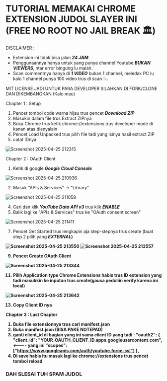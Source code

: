 # TUTORIAL MEMAKAI CHROME EXTENSION JUDOL SLAYER INI (FREE NO ROOT NO JAIL BREAK 🏛️)

DISCLAIMER :
- Extension ini tidak bisa jalan <strong><em>24 JAM</em></strong>.
- Penggunaannya hanya untuk yang punya channel Youtube <strong><em>BUKAN VIEWERS</em></strong>, ntar error bingung lu malah.
- Scan commentnya hanya di <strong><em>1 VIDEO</em></strong> bukan 1 channel, meledak PC lu kalo 1 channel punya 100 video trus di scan 💥.

MIT LICENSE JADI UNTUK PARA DEVELOPER SILAHKAN DI FORK/CLONE DAN DIKEMBANGKAN (Kalo mau)

Chapter 1 : Setup
1. Pencet tombol code warna hijau trus pencet <strong><em>Download ZIP</em></strong>
2. Masukin dalam file trus Extract ZIPnya
3. Buka Chrome trus ketik chrome://extensions trus developer mode di kanan atas dianyalain
4. Pencet Load Unpacked trus pilih file tadi yang isinya hasil extract ZIP
5. catat IDnya

![Screenshot 2025-04-25 212315](https://github.com/user-attachments/assets/47f6780f-b777-4066-85f6-11d3c493e48b)

Chapter 2 : OAuth Client
1. Ketik di google <strong><em>Google Cloud Console</em></strong>

![Screenshot 2025-04-25 210936](https://github.com/user-attachments/assets/5958933e-ce4b-4fdd-88a7-cf57c5d647f3)

2. Masuk "APIs & Services" → "Library"
   
![Screenshot 2025-04-25 211058](https://github.com/user-attachments/assets/073a7eb7-2809-4da4-9fb2-ecef21804922)

4. Cari dan klik <strong><em> YouTube Data API v3 </em></strong> trus klik <strong><em>ENABLE</em></strong>
5. Balik lagi ke "APIs & Services" trus ke "OAuth consent screen"

![Screenshot 2025-04-25 211411](https://github.com/user-attachments/assets/75fa4186-819c-4bca-bc7a-d39639f6d00f)

7. Pencet Get Started trus lengkapin aja step-stepnya trus create (buat step 2 pilih yang <strong><em>EXTERNAL</em>)

![Screenshot 2025-04-25 213550](https://github.com/user-attachments/assets/f2232bb8-7585-4a1a-843d-de954c2a4614)
![Screenshot 2025-04-25 213557](https://github.com/user-attachments/assets/c5d65834-3e5a-4ec6-a01f-ffca8d9999e4)

9. Pencet Create OAuth Client

![Screenshot 2025-04-25 213344](https://github.com/user-attachments/assets/2c4cb1d3-d8ad-4bb5-8173-f27296251eb6)

11. Pilih Application type Chrome Extensions habis trus ID extension yang tadi masukkin ke inputan trus create(gausa peduliin verify karena ini local)

![Screenshot 2025-04-25 213642](https://github.com/user-attachments/assets/e3805adf-a898-4ad0-8320-85fcf894d48d)

13. Copy Client ID nya

Chapter 3 : Last Chapter 
1. Buka file extensionnya trus cari manifest.json 
2. Buka manifest.json (BISA PAKE NOTEPAD)
3. ganti client_id di bagian yang ini sama client ID yang tadi :
"oauth2": {
   "client_id": "YOUR_OAUTH_CLIENT_ID.apps.googleusercontent.com", <---- yang ini
   "scopes": ["https://www.googleapis.com/auth/youtube.force-ssl"]
},
5. Di save habis itu masuk lagi ke chrome://extensions trus pencet tombol reload

<h3>DAH SLESAI TUH SPAM JUDOL</h3>
